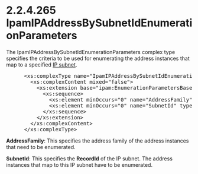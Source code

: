 <html dir="LTR" xmlns:mshelp="http://msdn.microsoft.com/mshelp" xmlns:ddue="http://ddue.schemas.microsoft.com/authoring/2003/5" xmlns:xlink="http://www.w3.org/1999/xlink" xmlns:tool="http://www.microsoft.com/tooltip">
 <body>
 <div id="header">
 <h1 class="heading">2.2.4.265 IpamIPAddressBySubnetIdEnumerationParameters</h1>
 </div>
 <div id="mainSection">
 <div id="mainBody">
 <div id="allHistory" class="saveHistory"></div>
 <div id="sectionSection0" class="section" name="collapseableSection">
 

<p>The IpamIPAddressBySubnetIdEnumerationParameters complex
type specifies the criteria to be used for enumerating the address instances
that map to a specified <a href="21b4a631-8f28-420f-822f-c5f879d5046e.md#gt_890cb200-c075-4746-81c2-120c9990d2fa">IP
subnet</a>.</p>

<dl>
<dd>
<div><pre> &lt;xs:complexType name=&quot;IpamIPAddressBySubnetIdEnumerationParameters&quot;&gt;
   &lt;xs:complexContent mixed=&quot;false&quot;&gt;
     &lt;xs:extension base=&quot;ipam:EnumerationParametersBase&quot;&gt;
       &lt;xs:sequence&gt;
         &lt;xs:element minOccurs=&quot;0&quot; name=&quot;AddressFamily&quot; type=&quot;syssock:AddressFamily&quot; /&gt;
         &lt;xs:element minOccurs=&quot;0&quot; name=&quot;SubnetId&quot; type=&quot;xsd:long&quot; /&gt;
       &lt;/xs:sequence&gt;
     &lt;/xs:extension&gt;
   &lt;/xs:complexContent&gt;
 &lt;/xs:complexType&gt;
</pre></div>
</dd></dl>

<p><b>AddressFamily</b>: This specifies the address
family of the address instances that need to be enumerated.</p>

<p><b>SubnetId</b>: This specifies the <b>RecordId</b>
of the IP subnet. The address instances that map to this IP subnet have to be
enumerated.</p>


 </div>
 </div>
 </div>
 </body>
</html>